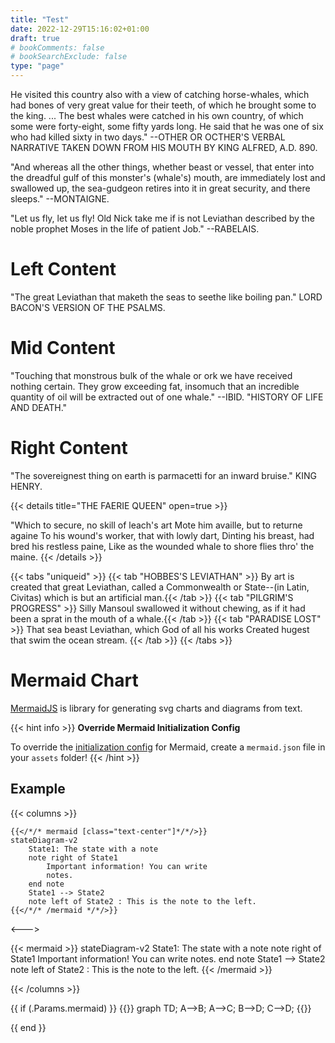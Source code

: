 ```yaml
---
title: "Test"
date: 2022-12-29T15:16:02+01:00
draft: true
# bookComments: false
# bookSearchExclude: false
type: "page"
---
```


He visited this country also with a view of catching horse-whales,
which had bones of very great value for their teeth, of which he
brought some to the king. ...  The best whales were catched in his
own country, of which some were forty-eight, some fifty yards long.
He said that he was one of six who had killed sixty in two days."
--OTHER OR OCTHER'S VERBAL NARRATIVE TAKEN DOWN FROM HIS MOUTH BY
KING ALFRED, A.D. 890.

"And whereas all the other things, whether beast or vessel, that
enter into the dreadful gulf of this monster's (whale's) mouth, are
immediately lost and swallowed up, the sea-gudgeon retires into it in
great security, and there sleeps." --MONTAIGNE.

"Let us fly, let us fly!  Old Nick take me if is not Leviathan
described by the noble prophet Moses in the life of patient Job."
--RABELAIS.



<!-- {{< columns >}} -->
 <!-- begin columns block -->
# Left Content
"The great Leviathan that maketh the seas to seethe like boiling
pan." LORD BACON'S VERSION OF THE PSALMS.

# Mid Content
"Touching that monstrous bulk of the whale or ork we have received
nothing certain.  They grow exceeding fat, insomuch that an
incredible quantity of oil will be extracted out of one whale."
--IBID.  "HISTORY OF LIFE AND DEATH."

# Right Content
"The sovereignest thing on earth is parmacetti for an inward bruise."
KING HENRY.
<!-- {{< /columns >}} -->



{{< details title="THE FAERIE QUEEN" open=true >}}

"Which to secure, no skill of leach's art
Mote him availle, but to returne againe
To his wound's worker, that with lowly dart,
Dinting his breast, had bred his restless paine,
Like as the wounded whale to shore flies thro' the maine.
{{< /details >}}



{{< tabs "uniqueid" >}}
{{< tab "HOBBES'S LEVIATHAN" >}} By art is created that great Leviathan, called a Commonwealth or
State--(in Latin, Civitas) which is but an artificial man.{{< /tab >}}
{{< tab "PILGRIM'S PROGRESS" >}} Silly Mansoul swallowed it without chewing, as if it had been a
sprat in the mouth of a whale.{{< /tab >}}
{{< tab "PARADISE LOST" >}} That sea beast
Leviathan, which God of all his works
Created hugest that swim the ocean stream. {{< /tab >}}
{{< /tabs >}}




# Mermaid Chart

[MermaidJS](https://mermaid-js.github.io/) is library for generating svg charts and diagrams from text.

{{< hint info >}}
**Override Mermaid Initialization Config**

To override the [initialization config](https://mermaid-js.github.io/mermaid/#/Setup) for Mermaid,
create a `mermaid.json` file in your `assets` folder!
{{< /hint >}}

## Example

{{< columns >}}
```tpl
{{</*/* mermaid [class="text-center"]*/*/>}}
stateDiagram-v2
    State1: The state with a note
    note right of State1
        Important information! You can write
        notes.
    end note
    State1 --> State2
    note left of State2 : This is the note to the left.
{{</*/* /mermaid */*/>}}
```

<--->

{{< mermaid >}}
stateDiagram-v2
    State1: The state with a note
    note right of State1
        Important information! You can write
        notes.
    end note
    State1 --> State2
    note left of State2 : This is the note to the left.
{{< /mermaid >}}

{{< /columns >}}


{{ if (.Params.mermaid) }}
{{<mermaid>}}
graph TD;
  A-->B;
  A-->C;
  B-->D;
  C-->D;
{{</mermaid>}}
<script async src="https://unpkg.com/mermaid@8.2.3/dist/mermaid.min.js"></script>
{{ end }}